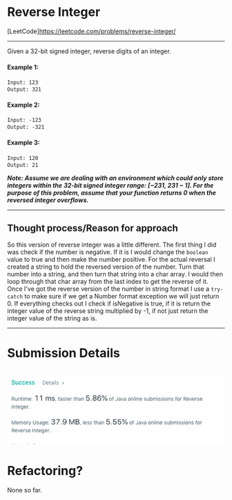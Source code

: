 # Reverse Integer
[LeetCode]https://leetcode.com/problems/reverse-integer/

---
Given a 32-bit signed integer, reverse digits of an integer.

#### Example 1:

    Input: 123
    Output: 321

#### Example 2:

    Input: -123
    Output: -321

#### Example 3:

    Input: 120
    Output: 21

**_Note:
Assume we are dealing with an environment which could only store integers within the 32-bit signed integer range: [−231,  231 − 1]. For the purpose of this problem, assume that your function returns 0 when the reversed integer overflows._**


---

## Thought process/Reason for approach
So this version of reverse integer was a little different. The first thing I did was check if the number is negative. If it is I would change the `boolean` value to true and then make the number positive. For the actual reversal I created a string to hold the reversed version of the number. Turn that number into a string, and then turn that string into a char array. I would then loop through that char array from the last index to get the reverse of it. Once I've got the reverse version of the number in string format I use a `try-catch` to make sure if we get a Number format exception we will just return 0. If everything checks out I check if isNegative is true, if it is return the integer value of the reverse string multiplied by -1, if not just return the integer value of the string as is.

---
# Submission Details
![Details](https://github.com/ksbeasle/Algorithms/blob/master/reverse-integer/submission-details.png?raw=true)
---
# Refactoring?
None so far.
